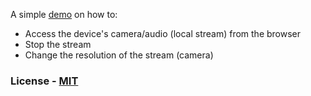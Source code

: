 A simple [demo](https://mediadevice.netlify.app/) on how to:
- Access the device's camera/audio (local stream) from the browser
- Stop the stream
- Change the resolution of the stream (camera)

### License - [MIT](https://choosealicense.com/licenses/mit/)
